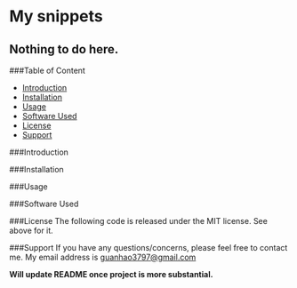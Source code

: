 My snippets
===========

Nothing to do here.
-------------------

###Table of Content
- [Introduction](#intro)
- [Installation](#install)
- [Usage](#usage)
- [Software Used](#software)
- [License](#license)
- [Support](#support)

###Introduction<a name='intro'></a>

###Installation<a name='install'></a>

###Usage<a name='usage'></a>

###Software Used<a name='software'></a>


###License<a name='license'></a>
The following code is released under the MIT license. See above for it.

###Support<a name='support'></a>
If you have any questions/concerns, please feel free to contact me.
My email address is guanhao3797@gmail.com

**Will update README once project is more substantial.**
